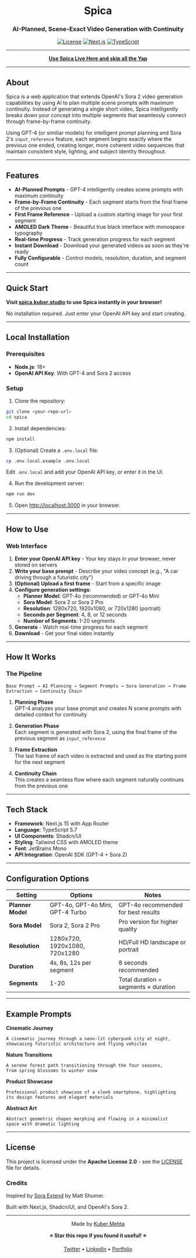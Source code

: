 <div align="center">

# Spica

### AI-Planned, Scene-Exact Video Generation with Continuity

[![License](https://img.shields.io/badge/License-Apache%202.0-red.svg)](LICENSE)
[![Next.js](https://img.shields.io/badge/Next.js-15.0-red.svg)](https://nextjs.org/)
[![TypeScript](https://img.shields.io/badge/TypeScript-5.7-red.svg)](https://www.typescriptlang.org/)

---

**[Use Spica Live Here and skip all the Yap](https://spica.kuber.studio)**

</div>

---

## About

Spica is a web application that extends OpenAI's Sora 2 video generation capabilities by using AI to plan multiple scene prompts with maximum continuity. Instead of generating a single short video, Spica intelligently breaks down your concept into multiple segments that seamlessly connect through frame-by-frame continuity.

Using GPT-4 (or similiar models) for intelligent prompt planning and Sora 2's `input_reference` feature, each segment begins exactly where the previous one ended, creating longer, more coherent video sequences that maintain consistent style, lighting, and subject identity throughout.

---

## Features

- **AI-Planned Prompts** - GPT-4 intelligently creates scene prompts with maximum continuity
- **Frame-by-Frame Continuity** - Each segment starts from the final frame of the previous one
- **First Frame Reference** - Upload a custom starting image for your first segment
- **AMOLED Dark Theme** - Beautiful true black interface with monospace typography
- **Real-time Progress** - Track generation progress for each segment
- **Instant Download** - Download your generated videos as soon as they're ready
- **Fully Configurable** - Control models, resolution, duration, and segment count

---

## Quick Start

**Visit [spica.kuber.studio](https://spica.kuber.studio) to use Spica instantly in your browser!**

No installation required. Just enter your OpenAI API key and start creating.

---

## Local Installation

### Prerequisites

- **Node.js**: 18+ 
- **OpenAI API Key**: With GPT-4 and Sora 2 access

### Setup

1. Clone the repository:
```bash
git clone <your-repo-url>
cd spica
```

2. Install dependencies:
```bash
npm install
```

3. (Optional) Create a `.env.local` file:
```bash
cp .env.local.example .env.local
```

Edit `.env.local` and add your OpenAI API key, or enter it in the UI.

4. Run the development server:
```bash
npm run dev
```

5. Open [http://localhost:3000](http://localhost:3000) in your browser.

---

## How to Use

### Web Interface

1. **Enter your OpenAI API key** - Your key stays in your browser, never stored on servers
2. **Write your base prompt** - Describe your video concept (e.g., "A car driving through a futuristic city")
3. **(Optional) Upload a first frame** - Start from a specific image
4. **Configure generation settings**:
   - **Planner Model**: GPT-4o (recommended) or GPT-4o Mini
   - **Sora Model**: Sora 2 or Sora 2 Pro
   - **Resolution**: 1280x720, 1920x1080, or 720x1280 (portrait)
   - **Seconds per Segment**: 4, 8, or 12 seconds
   - **Number of Segments**: 1-20 segments
5. **Generate** - Watch real-time progress for each segment
6. **Download** - Get your final video instantly

---

## How It Works

### The Pipeline

```
Base Prompt → AI Planning → Segment Prompts → Sora Generation → Frame Extraction → Continuity Chain
```

1. **Planning Phase**  
   GPT-4 analyzes your base prompt and creates N scene prompts with detailed context for continuity

2. **Generation Phase**  
   Each segment is generated with Sora 2, using the final frame of the previous segment as `input_reference`

3. **Frame Extraction**  
   The last frame of each video is extracted and used as the starting point for the next segment

4. **Continuity Chain**  
   This creates a seamless flow where each segment naturally continues from the previous one

---

## Tech Stack

- **Framework**: Next.js 15 with App Router
- **Language**: TypeScript 5.7
- **UI Components**: Shadcn/UI
- **Styling**: Tailwind CSS with AMOLED theme
- **Font**: JetBrains Mono
- **API Integration**: OpenAI SDK (GPT-4 + Sora 2)

---

## Configuration Options

| Setting | Options | Notes |
|---------|---------|-------|
| **Planner Model** | GPT-4o, GPT-4o Mini, GPT-4 Turbo | GPT-4o recommended for best results |
| **Sora Model** | Sora 2, Sora 2 Pro | Pro version for higher quality |
| **Resolution** | 1280x720, 1920x1080, 720x1280 | HD/Full HD landscape or portrait |
| **Duration** | 4s, 8s, 12s per segment | 8 seconds recommended |
| **Segments** | 1-20 | Total duration = segments × duration |

---

## Example Prompts

**Cinematic Journey**
```
A cinematic journey through a neon-lit cyberpunk city at night, 
showcasing futuristic architecture and flying vehicles
```

**Nature Transitions**
```
A serene forest path transitioning through the four seasons, 
from spring blossoms to winter snow
```

**Product Showcase**
```
Professional product showcase of a sleek smartphone, highlighting 
its design features and elegant materials
```

**Abstract Art**
```
Abstract geometric shapes morphing and flowing in a minimalist 
space with dramatic lighting
```

---

## License

This project is licensed under the **Apache License 2.0** - see the [LICENSE](LICENSE) file for details.

### Credits

Inspired by [Sora Extend](https://github.com/mshumer/sora-extend) by Matt Shumer.

Built with Next.js, Shadcn/UI, and OpenAI's Sora 2.

---

<div align="center">

Made by [Kuber Mehta](https://kuber.studio/)

**⭐ Star this repo if you found it useful! ⭐**

[Twitter](https://x.com/Kuberwastaken) • [LinkedIn](https://www.linkedin.com/in/kubermehta/) • [Portfolio](https://kuber.studio/)

</div>

